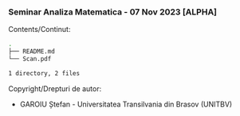 ### Seminar Analiza Matematica - 07 Nov 2023 [ALPHA]

Contents/Continut: 

```sh
.
├── README.md
└── Scan.pdf

1 directory, 2 files
```

Copyright/Drepturi de autor:
* GAROIU Ștefan - Universitatea Transilvania din Brasov (UNITBV)
